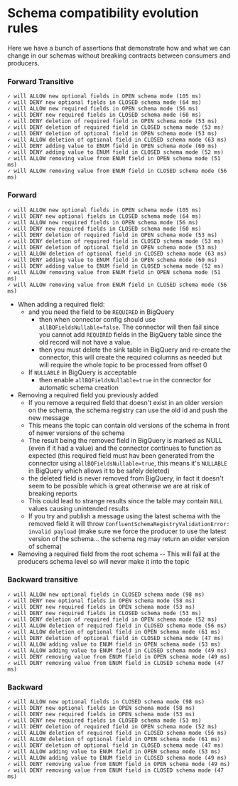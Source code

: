 
# Schema compatibility evolution rules
Here we have a bunch of assertions that demonstrate how and what we can change in our schemas without breaking contracts between consumers and producers. 

### Forward Transitive

```
✓ will ALLOW new optional fields in OPEN schema mode (105 ms)
✓ will DENY new optional fields in CLOSED schema mode (64 ms)
✓ will ALLOW new required fields in OPEN schema mode (56 ms)
✓ will DENY new required fields in CLOSED schema mode (60 ms)
✓ will DENY deletion of required field in OPEN schema mode (53 ms)
✓ will DENY deletion of required field in CLOSED schema mode (53 ms)
✓ will DENY deletion of optional field in OPEN schema mode (53 ms)
✓ will ALLOW deletion of optional field in CLOSED schema mode (63 ms)
✓ will DENY adding value to ENUM field in OPEN schema mode (60 ms)
✓ will DENY adding value to ENUM field in CLOSED schema mode (52 ms)
✓ will ALLOW removing value from ENUM field in OPEN schema mode (51 ms)
✓ will ALLOW removing value from ENUM field in CLOSED schema mode (56 ms)
```

### Forward
```
✓ will ALLOW new optional fields in OPEN schema mode (105 ms)
✓ will DENY new optional fields in CLOSED schema mode (64 ms)
✓ will ALLOW new required fields in OPEN schema mode (56 ms)
✓ will DENY new required fields in CLOSED schema mode (60 ms)
✓ will DENY deletion of required field in OPEN schema mode (53 ms)
✓ will DENY deletion of required field in CLOSED schema mode (53 ms)
✓ will DENY deletion of optional field in OPEN schema mode (53 ms)
✓ will ALLOW deletion of optional field in CLOSED schema mode (63 ms)
✓ will DENY adding value to ENUM field in OPEN schema mode (60 ms)
✓ will DENY adding value to ENUM field in CLOSED schema mode (52 ms)
✓ will ALLOW removing value from ENUM field in OPEN schema mode (51 ms)
✓ will ALLOW removing value from ENUM field in CLOSED schema mode (56 ms)
```
- When adding a required field:
    - and you need the field to be `REQUIRED` in BigQuery
        - then when connector config should use `allBQFieldsNullable=false`. The connector will then fail since you cannot add `REQUIRED` fields in the BigQuery table since the old record will not have a value.
        - then you must delete the sink table in BigQuery and re-create the connector, this will create the required columns as needed but will require the whole topic to be processed from offset 0
    - If `NULLABLE` in BigQuery is acceptable
        - then enable `allBQFieldsNullable=true` in the connector for automatic schema creation
- Removing a required field you previously added
    - If you remove a required field that doesn't exist in an older version on the schema, the schema registry can use the old id and push the new message
    - This means the topic can contain old versions of the schema in front of newer versions of the schema
    - The result being the removed field in BigQuery is marked as NULL (even if it had a value) and the connector continues to function as expected (this required field must hav been generated from the connector using `allBQFieldsNullable=true`, this means it's `NULLABLE` in BigQuery which allows it to be safely deleted)
    - the deleted field is never removed from BigQuery, in fact it doesn't seem to be possible which is great otherwise we are at risk of breaking reports
    - This could lead to strange results since the table may contain `NULL` values causing unintended results
    - If you try and publish a message using the latest schema with the removed field it will throw `ConfluentSchemaRegistryValidationError: invalid payload` (make sure we force the producer to use the latest version of the schema... the schema reg may return an older version of schema)
- Removing a required field from the root schema
    -- This will fail at the producers schema level so will never make it into the topic

### Backward transitive
```
✓ will ALLOW new optional fields in CLOSED schema mode (98 ms)
✓ will DENY new optional fields in OPEN schema mode (58 ms)
✓ will DENY new required fields in OPEN schema mode (53 ms)
✓ will DENY new required fields in CLOSED schema mode (53 ms)
✓ will DENY deletion of required field in OPEN schema mode (52 ms)
✓ will ALLOW deletion of required field in CLOSED schema mode (56 ms)
✓ will ALLOW deletion of optional field in OPEN schema mode (61 ms)
✓ will DENY deletion of optional field in CLOSED schema mode (47 ms)
✓ will ALLOW adding value to ENUM field in OPEN schema mode (53 ms)
✓ will ALLOW adding value to ENUM field in CLOSED schema mode (49 ms)
✓ will DENY removing value from ENUM field in OPEN schema mode (49 ms)
✓ will DENY removing value from ENUM field in CLOSED schema mode (47 ms)
```

### Backward
```
✓ will ALLOW new optional fields in CLOSED schema mode (98 ms)
✓ will DENY new optional fields in OPEN schema mode (58 ms)
✓ will DENY new required fields in OPEN schema mode (53 ms)
✓ will DENY new required fields in CLOSED schema mode (53 ms)
✓ will DENY deletion of required field in OPEN schema mode (52 ms)
✓ will ALLOW deletion of required field in CLOSED schema mode (56 ms)
✓ will ALLOW deletion of optional field in OPEN schema mode (61 ms)
✓ will DENY deletion of optional field in CLOSED schema mode (47 ms)
✓ will ALLOW adding value to ENUM field in OPEN schema mode (53 ms)
✓ will ALLOW adding value to ENUM field in CLOSED schema mode (49 ms)
✓ will DENY removing value from ENUM field in OPEN schema mode (49 ms)
✓ will DENY removing value from ENUM field in CLOSED schema mode (47 ms)
```


